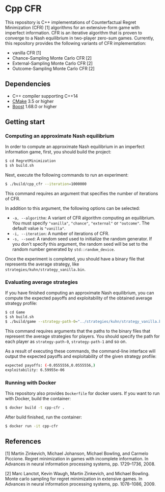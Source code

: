 # Cpp CFR
This repository is C++ implementations of Counterfactual Regret Minimization (CFR) [1] algorithms for an extensive-form game with imperfect information.
CFR is an iterative algorithm that is proven to converge to a Nash equilibrium in two-player zero-sum games.
Currently, this repository provides the following variants of CFR implementation:

* vanilla CFR [1]
* Chance-Sampling Monte Carlo CFR [2]
* External-Sampling Monte Carlo CFR [2]
* Outcome-Sampling Monte Carlo CFR [2]

## Dependencies
* C++ compiler supporting C++14
* [CMake](https://cmake.org/) 3.5 or higher
* [Boost](https://www.boost.org/) 1.68.0 or higher

## Getting start
### Computing an approximate Nash equilibrium
In order to compute an approximate Nash equilibrium in an imperfect information game, first, you should build the project:

```bash
$ cd RegretMinimization
$ sh build.sh
```

Next, execute the following commands to run an experiment:

```bash
$ ./build/cpp_cfr --iteration=1000000 
```

This command requires an argument that specifies the number of iterations of CFR.

In addition to this argument, the following options can be selected:

* `-a, --algorithm`: A variant of CFR algorithm computing an equilibrium. You must specify `"vanilla"`, `"chance"`, `"external"` or `"outcome"`. The default value is `"vanilla"`.
* `-i, --iteration`: A number of iterations of CFR.
* `-s, --seed`: A random seed used to initialize the random generator. If you don't specify this argument, the random seed will be set to the random number generated by `std::random_device`.

Once the experiment is completed, you should have a binary file that represents the average strategy, like `strategies/kuhn/strategy_vanilla.bin`.

### Evaluating average strategies
If you have finished computing an approximate Nash equilibrium, you can compute the expected payoffs and exploitability of the obtained average strategy profile:

```bash
$ cd Game
$ sh build.sh
$ ./build/game --strategy-path-0="../strategies/kuhn/strategy_vanilla.bin" --strategy-path-1="../strategies/kuhn/strategy_vanilla.bin"
```

This command requires arguments that the paths to the binary files that represent the average strategies for players.
You should specify the path for each player as `strategy-path-0`, `strategy-path-1` and so on.

As a result of executing these commands, the command-line interface will output the expected payoffs and exploitability of the given strategy profile:

```bash
expected payoffs: (-0.0555556,0.0555556,)
exploitability: 6.59955e-06
```

### Running with Docker
This repository also provides `Dockerfile` for docker users.
If you want to run with Docker, build the container:

```bash
$ docker build -t cpp-cfr .
```

After build finished, run the container:

```bash
$ docker run -it cpp-cfr
```


## References
[1] Martin Zinkevich, Michael Johanson, Michael Bowling, and Carmelo Piccione. Regret minimization in games with incomplete information. In Advances in neural information processing systems, pp. 1729–1736, 2008.

[2] Marc Lanctot, Kevin Waugh, Martin Zinkevich, and Michael Bowling. Monte carlo sampling for regret minimization in extensive games. In Advances in neural information processing systems, pp. 1078–1086, 2009.

